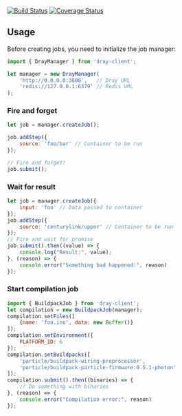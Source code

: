 [![Build Status](https://travis-ci.com/spark/dray-client.svg?token=M4rP8W5QPGszZyem6TGE&branch=master)](https://travis-ci.com/spark/dray-client) [![Coverage Status](https://coveralls.io/repos/github/spark/dray-client/badge.svg?branch=master&t=J9lNEW)](https://coveralls.io/github/spark/dray-client?branch=master)

## Usage

Before creating jobs, you need to initialize the job manager:

```js
import { DrayManager } from 'dray-client';

let manager = new DrayManager(
	'http://0.0.0.0:3000',   // Dray URL
	'redis://127.0.0.1:6379' // Redis URL
);
```

### Fire and forget

```js
let job = manager.createJob();

job.addStep({
	source: 'foo/bar' // Container to be run
});

// Fire and forget!
job.submit();
```

### Wait for result
```js
let job = manager.createJob({
	input: 'foo' // Data passed to container
});
job.addStep({
	source: 'centurylink/upper' // Container to be run
});
// Fire and wait for promise
job.submit().then((value) => {
	console.log("Result:", value);
}, (reason) => {
	console.error("Something bad happened:", reason)
});
```

### Start compilation job
```js
import { BuildpackJob } from 'dray-client';
let compilation = new BuildpackJob(manager);
compilation.setFiles([
	{name: 'foo.ino', data: new Buffer()}
]);
compilation.setEnvironment({
	PLATFORM_ID: 6
});
compilation.setBuildpacks([
	'particle/buildpack-wiring-preprocessor',
	'particle/buildpack-particle-firmware:0.5.1-photon'
]);
compilation.submit().then((binaries) => {
	// Do something with binaries
}, (reason) => {
	console.error("Compilation error:", reason)
});
```
